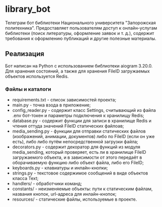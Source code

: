 # library_bot
Телеграм бот библиотеки Национального университета "Запорожская политехника". Предоставляет пользователям доступ к онлайн-услугам библиотеки (поиск литературы, оформление заявок и т. д.), содержит требования к оформлению публикаций и другие полезные материалы.

## Реализация
Бот написан на Python с использованием библиотеки aiogram 3.20.0. 
Для хранения состояний, а также для хранения FileID загружаемых объектов используется Redis.

### Файлы и каталоги
- requirements.txt - список зависимостей проекта;
- main.py - точка взода в приложение;
- config_reader.py - содержит класс Settings, считывающий из файла .env бот-токен и параметры подключения к хранилищу Redis;
- database.py - содержит функции для записи в хранилище Redis и чтения оттуда значений FileID статических файлоав;
- media_sending.py - функции для отправки статических файлов (изображений, анимации, документов) 
либо по FileID (если он уже есть), либо либо путём непосредственной загрузки файла;
- decorators.py - содержит декоратор для функций из модуля media_sending, который проверяет, есть ли в хранилище FileID 
загружаемого объекта, и в зависимости от этого передаёт в оборачиваемую функцию либо объект файла, либо его FileID;
- keyboards.py - клавиатуры и инлайн-кнопки;
- strings.py - текстовое содержимое сообщений в виде объектов класса Text;
- handlers/ - обработчики команд;
- constants/ - неизменяемые объекты: пути к статическим файлам, названия кнопок, url-адреса для инлайн-кнопок;
- resources/ - статические файлы, используемые в проекте.